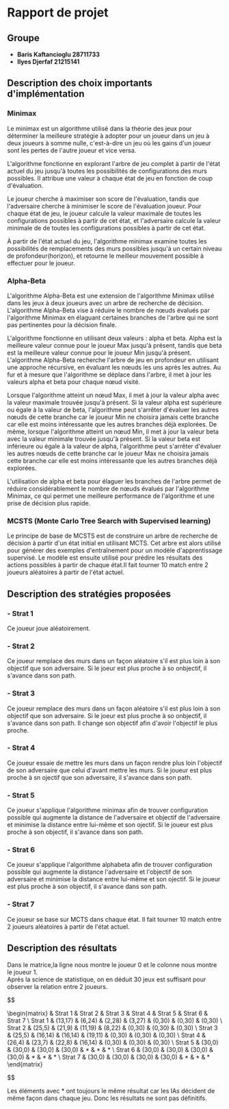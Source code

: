 
# Rapport de projet

## Groupe

* **Baris Kaftancioglu 28711733**
* **Ilyes Djerfaf 21215141**

## **Description des choix importants d'implémentation**

### **Minimax**

Le minimax est un algorithme utilisé dans la théorie des jeux pour déterminer la meilleure stratégie à adopter pour un joueur dans un jeu à deux joueurs à somme nulle, c'est-à-dire un jeu où les gains d'un joueur sont les pertes de l'autre joueur et vice versa.

L'algorithme fonctionne en explorant l'arbre de jeu complet à partir de l'état actuel du jeu jusqu'à toutes les possibilités de configurations des murs possibles. Il attribue une valeur à chaque état de jeu en fonction de coup d'évaluation.

Le joueur cherche à maximiser son score de l'évaluation, tandis que l'adversaire cherche à minimiser le score de l'évaluation joueur. Pour chaque état de jeu, le joueur  calcule la valeur maximale de toutes les configurations possibles à partir de cet état, et l'adversaire calcule la valeur minimale de de toutes les configurations possibles à partir de cet état.

À partir de l'état actuel du jeu, l'algorithme minimax examine toutes les possibilités de remplacements des murs possibles jusqu'à un certain niveau de profondeur(horizon), et retourne le meilleur mouvement possible à effectuer pour le joueur.

### **Alpha-Beta**

L'algorithme Alpha-Beta est une extension de l'algorithme Minimax utilisé dans les jeux à deux joueurs avec un arbre de recherche de décision. L'algorithme Alpha-Beta vise à réduire le nombre de nœuds évalués par l'algorithme Minimax en élaguant certaines branches de l'arbre qui ne sont pas pertinentes pour la décision finale.

L'algorithme fonctionne en utilisant deux valeurs : alpha et beta. Alpha est la meilleure valeur connue pour le joueur Max jusqu'à présent, tandis que beta est la meilleure valeur connue pour le joueur Min jusqu'à présent. L'algorithme Alpha-Beta recherche l'arbre de jeu en profondeur en utilisant une approche récursive, en évaluant les nœuds les uns après les autres. Au fur et à mesure que l'algorithme se déplace dans l'arbre, il met à jour les valeurs alpha et beta pour chaque nœud visité.

Lorsque l'algorithme atteint un nœud Max, il met à jour la valeur alpha avec la valeur maximale trouvée jusqu'à présent. Si la valeur alpha est supérieure ou égale à la valeur de beta, l'algorithme peut s'arrêter d'évaluer les autres nœuds de cette branche car le joueur Min ne choisira jamais cette branche car elle est moins intéressante que les autres branches déjà explorées. De même, lorsque l'algorithme atteint un nœud Min, il met à jour la valeur beta avec la valeur minimale trouvée jusqu'à présent. Si la valeur beta est inférieure ou égale à la valeur de alpha, l'algorithme peut s'arrêter d'évaluer les autres nœuds de cette branche car le joueur Max ne choisira jamais cette branche car elle est moins intéressante que les autres branches déjà explorées.

L'utilisation de alpha et beta pour élaguer les branches de l'arbre permet de réduire considérablement le nombre de nœuds évalués par l'algorithme Minimax, ce qui permet une meilleure performance de l'algorithme et une prise de décision plus rapide.

### **MCSTS (Monte Carlo Tree Search with Supervised learning)**

Le principe de base de MCSTS est de construire un arbre de recherche de décision à partir d'un état initial en utilisant MCTS. Cet arbre est alors utilisé pour générer des exemples d'entraînement pour un modèle d'apprentissage supervisé. Le modèle est ensuite utilisé pour prédire les résultats des actions possibles à partir de chaque état.Il fait tourner 10 match entre 2 joueurs aléatoires à partir de l'état actuel.

## **Description des stratégies proposées**

### - Strat 1

Ce joueur joue aléatoirement.

### - Strat 2

Ce joueur remplace des murs dans un façon aléatoire s'il est plus loin à son objectif que son adversaire.
Si le joeur est plus proche à so onbjectif, il s'avance dans son path.

### - Strat 3

Ce joueur remplace des murs dans un façon aléatoire s'il est plus loin à son objectif que son adversaire.
Si le joeur est plus proche à so onbjectif, il s'avance dans son path.
Il change son objectif afin d'avoir l'objectif le plus proche.

### - Strat 4

Ce joueur essaie de mettre les murs dans un façon rendre plus loin l'objectif de son adversaire que celui d'avant mettre les murs.
Si le joueur est plus proche à sn ojectif que son adversaire, il s'avance dans son path.

### - Strat 5

Ce joueur s'applique l'algorithme minimax afin de trouver configuration possible qui augmente la distance de l'adversaire et  objectif de l'adversaire et minimise la distance entre lui-même et son ojectif.
Si le joueur est plus proche à son objectif, il s'avance dans son path.

### - Strat 6

Ce joueur s'applique l'algorithme alphabeta afin de trouver configuration possible qui augmente la distance l'adversaire et l'objectif de son adversaire et minimise la distance entre lui-même et son ojectif.
Si le joueur est plus proche à son objectif, il s'avance dans son path.

### - Strat 7

Ce joueur se base sur MCTS dans chaque état. Il fait tourner 10 match entre 2 joueurs aléatoires à partir de l'état actuel.

## Description des résultats

Dans le matrice,la ligne nous montre le joueur 0 et le colonne nous montre le joueur 1. \
Après la science de statistique, on en déduit 30 jeux est suffisant pour observer la relation entre 2 joueurs.

$$

\begin{matrix}
  & Strat 1 & Strat 2 & Strat 3 & Strat 4 & Strat 5 & Strat 6 & Strat 7 \\ 
  Strat 1 & (13,17) & (6,24) & (2,28) & (3,27) & (0,30) & (0,30) & (0,30)  \\ 
  Strat 2 & (25,5) & (21,9) & (11,19) & (8,22) & (0,30) & (0,30) & (0,30) \\
  Strat 3 & (25,5) & (16,14) & (16,14) & (19,11) & (0,30) & (0,30) & (0,30) \\
  Strat 4 & (26,4) &  (23,7) & (22,8) & (16,14) & (0,30) & (0,30) & (0,30)  \\
  Strat 5 & (30,0) & (30,0) & (30,0) & (30,0) & * & * & * \\
  Strat 6 & (30,0) & (30,0) & (30,0) & (30,0) & * & * & * \\
  Strat 7 & (30,0) & (30,0) & (30,0) & (30,0) & * & * & * 
\end{matrix}

$$

Les éléments avec *  ont toujours le même résultat car les IAs décident de même façon dans chaque jeu.
Donc les résultats ne sont pas définitifs.